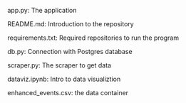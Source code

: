 app.py: The application

README.md: Introduction to the repository

requirements.txt: Required repositories to run the program

db.py: Connection with Postgres database

scraper.py: The scraper to get data

dataviz.ipynb: Intro to data visualiztion

enhanced_events.csv: the data container
